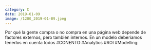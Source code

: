 ```yaml
--- 
category: C 
date: 2019-01-09 
image: /1200_2019-01-09.jpeg 
--- 
```


Por qué la gente compra o no compra en una página web depende de factores externos, pero también internos. En un modelo deberíamos tenerlos en cuenta todos #CONENTO #Analytics #ROI #Modelling